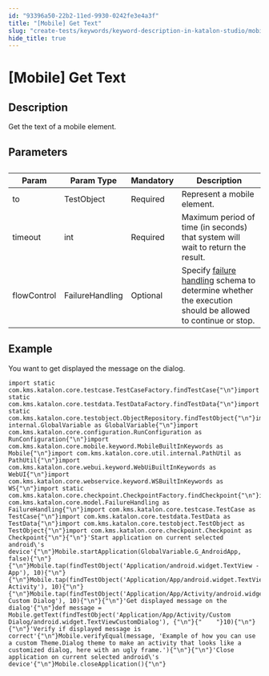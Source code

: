 ```yaml
---
id: "93396a50-22b2-11ed-9930-0242fe3e4a3f"
title: "[Mobile] Get Text"
slug: "create-tests/keywords/keyword-description-in-katalon-studio/mobile-keywords/mobile-get-text"
hide_title: true
---
```


# <a id="id_0" class="anchor_top_offset"/><a id="ariaid-title1" class="anchor_top_offset"/>[Mobile] Get Text


## <a id="id_0__id_1" class="anchor_top_offset"/>Description

              
<p xmlns="http://www.w3.org/1999/xhtml" className="p">Get the text of a mobile element.</p> 
      

## <a id="id_0__id_2" class="anchor_top_offset"/>Parameters

              
<table xmlns="http://www.w3.org/1999/xhtml" className="table anchor_top_offset" id="id_0__6d42d34d-280d-4008-905a-3c6dbe4d3e7f"><caption /><thead className="thead"><tr className><th className="entry anchor_top_offset" id="id_0__6d42d34d-280d-4008-905a-3c6dbe4d3e7f__entry__1">Param</th><th className="entry anchor_top_offset" id="id_0__6d42d34d-280d-4008-905a-3c6dbe4d3e7f__entry__2">Param Type</th><th className="entry anchor_top_offset" id="id_0__6d42d34d-280d-4008-905a-3c6dbe4d3e7f__entry__3">Mandatory</th><th className="entry anchor_top_offset" id="id_0__6d42d34d-280d-4008-905a-3c6dbe4d3e7f__entry__4">Description</th></tr></thead><tbody className="tbody"><tr className><td className="entry" headers="id_0__6d42d34d-280d-4008-905a-3c6dbe4d3e7f__entry__1 id_0__6d42d34d-280d-4008-905a-3c6dbe4d3e7f__entry__2 id_0__6d42d34d-280d-4008-905a-3c6dbe4d3e7f__entry__3 id_0__6d42d34d-280d-4008-905a-3c6dbe4d3e7f__entry__4 ">to</td><td className="entry" headers="id_0__6d42d34d-280d-4008-905a-3c6dbe4d3e7f__entry__1 id_0__6d42d34d-280d-4008-905a-3c6dbe4d3e7f__entry__2 id_0__6d42d34d-280d-4008-905a-3c6dbe4d3e7f__entry__3 id_0__6d42d34d-280d-4008-905a-3c6dbe4d3e7f__entry__4 ">TestObject</td><td className="entry" headers="id_0__6d42d34d-280d-4008-905a-3c6dbe4d3e7f__entry__1 id_0__6d42d34d-280d-4008-905a-3c6dbe4d3e7f__entry__2 id_0__6d42d34d-280d-4008-905a-3c6dbe4d3e7f__entry__3 id_0__6d42d34d-280d-4008-905a-3c6dbe4d3e7f__entry__4 ">Required</td><td className="entry" headers="id_0__6d42d34d-280d-4008-905a-3c6dbe4d3e7f__entry__1 id_0__6d42d34d-280d-4008-905a-3c6dbe4d3e7f__entry__2 id_0__6d42d34d-280d-4008-905a-3c6dbe4d3e7f__entry__3 id_0__6d42d34d-280d-4008-905a-3c6dbe4d3e7f__entry__4 ">Represent a mobile element.</td></tr><tr className><td className="entry" headers="id_0__6d42d34d-280d-4008-905a-3c6dbe4d3e7f__entry__1 id_0__6d42d34d-280d-4008-905a-3c6dbe4d3e7f__entry__2 id_0__6d42d34d-280d-4008-905a-3c6dbe4d3e7f__entry__3 id_0__6d42d34d-280d-4008-905a-3c6dbe4d3e7f__entry__4 ">timeout</td><td className="entry" headers="id_0__6d42d34d-280d-4008-905a-3c6dbe4d3e7f__entry__1 id_0__6d42d34d-280d-4008-905a-3c6dbe4d3e7f__entry__2 id_0__6d42d34d-280d-4008-905a-3c6dbe4d3e7f__entry__3 id_0__6d42d34d-280d-4008-905a-3c6dbe4d3e7f__entry__4 ">int</td><td className="entry" headers="id_0__6d42d34d-280d-4008-905a-3c6dbe4d3e7f__entry__1 id_0__6d42d34d-280d-4008-905a-3c6dbe4d3e7f__entry__2 id_0__6d42d34d-280d-4008-905a-3c6dbe4d3e7f__entry__3 id_0__6d42d34d-280d-4008-905a-3c6dbe4d3e7f__entry__4 ">Required</td><td className="entry" headers="id_0__6d42d34d-280d-4008-905a-3c6dbe4d3e7f__entry__1 id_0__6d42d34d-280d-4008-905a-3c6dbe4d3e7f__entry__2 id_0__6d42d34d-280d-4008-905a-3c6dbe4d3e7f__entry__3 id_0__6d42d34d-280d-4008-905a-3c6dbe4d3e7f__entry__4 ">Maximum period of time (in seconds) that system will wait to         return the result.</td></tr><tr className><td className="entry" headers="id_0__6d42d34d-280d-4008-905a-3c6dbe4d3e7f__entry__1 id_0__6d42d34d-280d-4008-905a-3c6dbe4d3e7f__entry__2 id_0__6d42d34d-280d-4008-905a-3c6dbe4d3e7f__entry__3 id_0__6d42d34d-280d-4008-905a-3c6dbe4d3e7f__entry__4 ">flowControl</td><td className="entry" headers="id_0__6d42d34d-280d-4008-905a-3c6dbe4d3e7f__entry__1 id_0__6d42d34d-280d-4008-905a-3c6dbe4d3e7f__entry__2 id_0__6d42d34d-280d-4008-905a-3c6dbe4d3e7f__entry__3 id_0__6d42d34d-280d-4008-905a-3c6dbe4d3e7f__entry__4 ">FailureHandling</td><td className="entry" headers="id_0__6d42d34d-280d-4008-905a-3c6dbe4d3e7f__entry__1 id_0__6d42d34d-280d-4008-905a-3c6dbe4d3e7f__entry__2 id_0__6d42d34d-280d-4008-905a-3c6dbe4d3e7f__entry__3 id_0__6d42d34d-280d-4008-905a-3c6dbe4d3e7f__entry__4 ">Optional</td><td className="entry" headers="id_0__6d42d34d-280d-4008-905a-3c6dbe4d3e7f__entry__1 id_0__6d42d34d-280d-4008-905a-3c6dbe4d3e7f__entry__2 id_0__6d42d34d-280d-4008-905a-3c6dbe4d3e7f__entry__3 id_0__6d42d34d-280d-4008-905a-3c6dbe4d3e7f__entry__4 ">Specify <a className="xref" href="/docs/maintain/configure-failure-handling-settings-in-katalon-studio">failure handling</a> schema to         determine whether the execution should be allowed to continue or         stop.</td></tr></tbody></table> 
      

## <a id="id_0__id_3" class="anchor_top_offset"/>Example 

              
<p xmlns="http://www.w3.org/1999/xhtml" className="p">You want to get displayed the message on the dialog.</p> 
              
<pre xmlns="http://www.w3.org/1999/xhtml" className="pre codeblock"><code>import static com.kms.katalon.core.testcase.TestCaseFactory.findTestCase{"\n"}import static com.kms.katalon.core.testdata.TestDataFactory.findTestData{"\n"}import static com.kms.katalon.core.testobject.ObjectRepository.findTestObject{"\n"}import internal.GlobalVariable as GlobalVariable{"\n"}import com.kms.katalon.core.configuration.RunConfiguration as RunConfiguration{"\n"}import com.kms.katalon.core.mobile.keyword.MobileBuiltInKeywords as Mobile{"\n"}import com.kms.katalon.core.util.internal.PathUtil as PathUtil{"\n"}import com.kms.katalon.core.webui.keyword.WebUiBuiltInKeywords as WebUI{"\n"}import com.kms.katalon.core.webservice.keyword.WSBuiltInKeywords as WS{"\n"}import static com.kms.katalon.core.checkpoint.CheckpointFactory.findCheckpoint{"\n"}import com.kms.katalon.core.model.FailureHandling as FailureHandling{"\n"}import com.kms.katalon.core.testcase.TestCase as TestCase{"\n"}import com.kms.katalon.core.testdata.TestData as TestData{"\n"}import com.kms.katalon.core.testobject.TestObject as TestObject{"\n"}import com.kms.katalon.core.checkpoint.Checkpoint as Checkpoint{"\n"}{"\n"}'Start application on current selected android\'s device'{"\n"}Mobile.startApplication(GlobalVariable.G_AndroidApp, false){"\n"}{"\n"}Mobile.tap(findTestObject('Application/android.widget.TextView - App'), 10){"\n"}{"\n"}Mobile.tap(findTestObject('Application/App/android.widget.TextView-Activity'), 10){"\n"}{"\n"}Mobile.tap(findTestObject('Application/App/Activity/android.widget.TextView-Custom Dialog'), 10){"\n"}{"\n"}'Get displayed message on the dialog'{"\n"}def message = Mobile.getText(findTestObject('Application/App/Activity/Custom Dialog/android.widget.TextViewCustomDialog'), {"\n"}{"    "}10){"\n"}{"\n"}'Verify if displayed message is correct'{"\n"}Mobile.verifyEqual(message, 'Example of how you can use a custom Theme.Dialog theme to make an activity that looks like a customized dialog, here with an ugly frame.'){"\n"}{"\n"}'Close application on current selected android\'s device'{"\n"}Mobile.closeApplication(){"\n"}</code></pre> 
            
